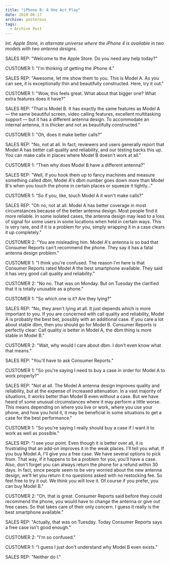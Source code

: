 ```yaml
---
title: "iPhone B: A One Act Play"
date: 2010-06-17
archive: posterous
tags: 
  - Archive Post
---
```


*Int. Apple Store, in alternate universe where the iPhone 4 is available in two models with two antenna designs.*

SALES REP: "Welcome to the Apple Store. Do you need any help today?"

CUSTOMER 1: "I'm thinking of getting the iPhone 4."

SALES REP: "Awesome, let me show them to you. This is Model A. As you can see, it is exceptionally thin and beautifully constructed. Here, try it out."

CUSTOMER 1: "Wow, this feels great. What about that bigger one? What extra features does it have?"

SALES REP: "That is Model B. It has exactly the same features as Model A — the same beautiful screen, video calling features, excellent multitasking support — but it has a different antenna design. To accommodate an internal antenna, it is thicker and not as beautifully constructed."

CUSTOMER 1: "Oh, does it make better calls?"

SALES REP: "No, not at all. In fact, reviewers and users generally report that Model A has better call quality and reliability, and our testing backs this up. You can make calls in places where Model B doesn't work at all."

CUSTOMER 1: "Then why does Model B have a different antenna?"

SALES REP: "Well, if you hook them up to fancy machines and measure something called dbm, Model A's dbm number goes down more than Model B's when you touch the phone in certain places or squeeze it tightly…"

CUSTOMER 1: "So if you, like, touch Model A it won't make calls?"

SALES REP: "Oh no, not at all. Model A has better coverage in most circumstances because of the better antenna design. Most people find it more reliable. In some isolated cases, the antenna design may lead to a loss of signal for some users in some locations when held in certain ways. This is very rare, and if it is a problem for you, simply wrapping it in a case clears it up completely."

CUSTOMER 2: "You are misleading him. Model A's antenna is so bad that Consumer Reports can't recommend the phone. They say it has a fatal antenna design problem."

CUSTOMER 1: "I think you're confused. The reason I'm here is that Consumer Reports rated Model A the best smartphone available. They said it has very good call quality and reliability."

CUSTOMER 2: "No no. That was on Monday. But on Tuesday the clarified that it is totally unusable as a phone."

CUSTOMER 1: "So which one is it? Are they lying?"

SALES REP: "No, they aren't lying at all. It just depends which is more important to you. If you are concerned with call quality and reliability, Model A is probably the best bet, possibly with an additional case. If you care a lot about stable dbm, then you should go for Model B. Consumer Reports is perfectly clear: Call quality is better in Model A, the dbm thing is more stable in Model B."

CUSTOMER 2: "Wait, why would I care about dbm. I don't even know what that means."

SALES REP: "You'll have to ask Consumer Reports."

CUSTOMER 1: "So you're saying I need to buy a case in order for Model A to work properly?"

SALES REP: "Not at all. The Model A antenna design improves quality and reliability, but at the expense of increased attenuation. In a vast majority of situations, it works better than Model B even without a case. But we have heard of some unusual circumstances where it may perform a little worse. This means depending on where you live or work, where you use your phone, and how you hold it, it may be beneficial in some situations to get a case for the best performance."

CUSTOMER 1: "So you're saying I really should buy a case if I want it to work as well as possible."

SALES REP: "I see your point. Even though it is better over all, it is frustrating that an add-on improves it in the weak places. I'll tell you what. If you buy Model A, I'll give you a free case. We have several options to pick from. That way, if it happens to be a problem for you, you'll have a case. Also, don't forget you can always return the phone for a refund within 30 days. In fact, since people seem to be very worried about the new antenna design, we'll let you return it no questions asked with no restocking fee. So feel free to try it out. We think you will love it. Of course if you prefer, you can buy Model B."

CUSTOMER 2: "Oh, that is great. Consumer Reports said before they could recommend the phone, you would have to change the antenna or give out free cases. So that takes care of their only concern. I guess it really is the best smartphone available."

SALES REP: "Actually, that was on Tuesday. Today Consumer Reports says a free case isn't good enough."

CUSTOMER 2: "I'm so confused."

CUSTOMER 1: "I guess I just don't understand why Model B even exists."

SALES REP: "Neither do I."

